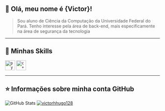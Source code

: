 ## 💜 Olá, meu nome é <strong>{Victor}!</strong>

> Sou aluno de Ciência da Computação da Universidade Federal do Pará. Tenho interesse pela área de back-end, mais especificamente na área de segurança da tecnologia
----

## 🚀 Minhas Skills

<code><img height="32" src="https://raw.githubusercontent.com/jmnote/z-icons/master/svg/python.svg" alt="python"/></code>
<code><img height="32" src="https://raw.githubusercontent.com/jmnote/z-icons/master/svg/cpp.svg" alt="c++"/></code>

---

## ⭐ Informações sobre minha conta GitHub
![GitHub Stats](https://github-readme-stats.vercel.app/api?username=victorhhugo128&show_icons=true)
[![victorhhugo128](https://github-readme-stats.vercel.app/api/top-langs/?username=victorhhugo128&hide=html&layout=compact&theme=default)](https://github.com/anuraghazra/github-readme-stats)
